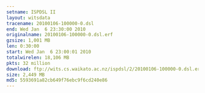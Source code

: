 ```yaml
---
setname: ISPDSL II
layout: witsdata
tracename: 20100106-100000-0.dsl
end: Wed Jan  6 23:30:00 2010
originalname: 20100106-100000-0.dsl.erf
gzsize: 1,001 MB
len: 0:30:00
start: Wed Jan  6 23:00:01 2010
totalwirelen: 18,106 MB
pkts: 32 million
download: ftp://wits.cs.waikato.ac.nz/ispdsl/2/20100106-100000-0.dsl.erf.gz
size: 2,449 MB
md5: 5593691a82cb649f76ebc9f6cd240e86
---
```

